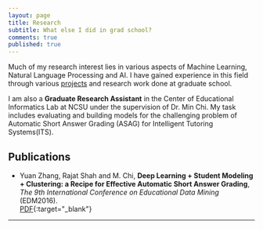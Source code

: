```yaml
---
layout: page
title: Research
subtitle: What else I did in grad school?
comments: true
published: true
---
```

Much of my research interest lies in various aspects of Machine Learning, Natural Language Processing and AI. I have gained experience in this field through various [projects](http://shahrajat.com/projects/) and research work done at graduate school.

I am also a __Graduate Research Assistant__ in the Center of Educational Informatics Lab at NCSU under the supervision of Dr. Min Chi. My task includes evaluating and building models for the challenging problem of Automatic Short Answer Grading (ASAG) for Intelligent Tutoring Systems(ITS). 

## Publications

- Yuan Zhang, Rajat Shah and M. Chi, **Deep Learning + Student Modeling + Clustering: a Recipe for Effective Automatic Short Answer Grading**, _The 9th International Conference on Educational Data Mining_ (EDM2016). <br/>
[PDF](http://www.educationaldatamining.org/EDM2016/proceedings/paper_61.pdf){:target="_blank"}

---
